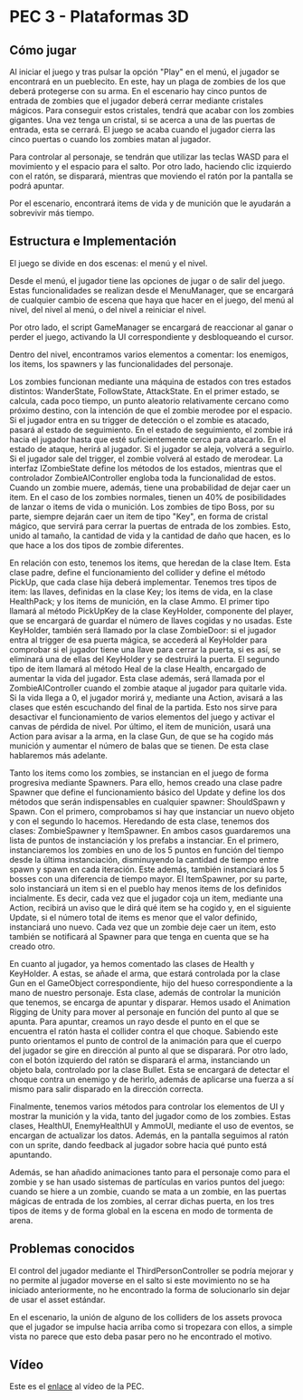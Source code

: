 # PEC 3 - Plataformas 3D

## Cómo jugar
Al iniciar el juego y tras pulsar la opción "Play" en el menú, el jugador se encontrará en un pueblecito. En este, hay un plaga de zombies de los que deberá protegerse con su arma. En el escenario hay cinco puntos de entrada de zombies que el jugador deberá cerrar mediante cristales mágicos. Para conseguir estos cristales, tendrá que acabar con los zombies gigantes. Una vez tenga un cristal, si se acerca a una de las puertas de entrada, esta se cerrará. El juego se acaba cuando el jugador cierra las cinco puertas o cuando los zombies matan al jugador.

Para controlar al personaje, se tendrán que utilizar las teclas WASD para el movimiento y el espacio para el salto. Por otro lado, haciendo clic izquierdo con el ratón, se disparará, mientras que moviendo el ratón por la pantalla se podrá apuntar.

Por el escenario, encontrará items de vida y de munición que le ayudarán a sobrevivir más tiempo.

## Estructura e Implementación
El juego se divide en dos escenas: el menú y el nivel.

Desde el menú, el jugador tiene las opciones de jugar o de salir del juego. Estas funcionalidades se realizan desde el MenuManager, que se encargará de cualquier cambio de escena que haya que hacer en el juego, del menú al nivel, del nivel al menú, o del nivel a reiniciar el nivel.

Por otro lado, el script GameManager se encargará de reaccionar al ganar o perder el juego, activando la UI correspondiente y desbloqueando el cursor.

Dentro del nivel, encontramos varios elementos a comentar: los enemigos, los items, los spawners y las funcionalidades del personaje.

Los zombies funcionan mediante una máquina de estados con tres estados distintos: WanderState, FollowState, AttackState. En el primer estado, se calcula, cada poco tiempo, un punto aleatorio relativamente cercano como próximo destino, con la intención de que el zombie merodee por el espacio. Si el jugador entra en su trigger de detección o el zombie es atacado, pasará al estado de seguimiento. En el estado de seguimiento, el zombie irá hacia el jugador hasta que esté suficientemente cerca para atacarlo. En el estado de ataque, herirá al jugador. Si el jugador se aleja, volverá a seguirlo. Si el jugador sale del trigger, el zombie volverá al estado de merodear. La interfaz IZombieState define los métodos de los estados, mientras que el controlador ZombieAIController engloba toda la funcionalidad de estos. Cuando un zombie muere, además, tiene una probabilidad de dejar caer un item. En el caso de los zombies normales, tienen un 40% de posibilidades de lanzar o items de vida o munición. Los zombies de tipo Boss, por su parte, siempre dejarán caer un item de tipo "Key", en forma de cristal mágico, que servirá para cerrar la puertas de entrada de los zombies. Esto, unido al tamaño, la cantidad de vida y la cantidad de daño que hacen, es lo que hace a los dos tipos de zombie diferentes.

En relación con esto, tenemos los items, que heredan de la clase Item. Esta clase padre, define el funcionamiento del collider y define el método PickUp, que cada clase hija deberá implementar. Tenemos tres tipos de item: las llaves, definidas en la clase Key; los items de vida, en la clase HealthPack; y los items de munición, en la clase Ammo. El primer tipo llamará al método PickUpKey de la clase KeyHolder, componente del player, que se encargará de guardar el número de llaves cogidas y no usadas. Este KeyHolder, también será llamado por la clase ZombieDoor: si el jugador entra al trigger de esa puerta mágica, se accederá al KeyHolder para comprobar si el jugador tiene una llave para cerrar la puerta, si es así, se eliminará una de ellas del KeyHolder y se destruirá la puerta. El segundo tipo de item llamará al método Heal de la clase Health, encargado de aumentar la vida del jugador. Esta clase además, será llamada por el ZombieAIController cuando el zombie ataque al jugador para quitarle vida. Si la vida llega a 0, el jugador morirá y, mediante una Action, avisará a las clases que estén escuchando del final de la partida. Esto nos sirve para desactivar el funcionamiento de varios elementos del juego y activar el canvas de pérdida de nivel. Por último, el item de munición, usará una Action para avisar a la arma, en la clase Gun, de que se ha cogido más munición y aumentar el número de balas que se tienen. De esta clase hablaremos más adelante.

Tanto los items como los zombies, se instancian en el juego de forma progresiva mediante Spawners. Para ello, hemos creado una clase padre Spawner que define el funcionamiento básico del Update y define los dos métodos que serán indispensables en cualquier spawner: ShouldSpawn y Spawn. Con el primero, comprobamos si hay que instanciar un nuevo objeto y con el segundo lo hacemos. Heredando de esta clase, tenemos dos clases: ZombieSpawner y ItemSpawner. En ambos casos guardaremos una lista de puntos de instanciación y los prefabs a instanciar. En el primero, instanciaremos los zombies en uno de los 5 puntos en función del tiempo desde la última instanciación, disminuyendo la cantidad de tiempo entre spawn y spawn en cada iteración. Este además, también instanciará los 5 bosses con una diferencia de tiempo mayor. El ItemSpawner, por su parte, solo instanciará un item si en el pueblo hay menos items de los definidos incialmente. Es decir, cada vez que el jugador coja un item, mediante una Action, recibirá un aviso que le dirá qué item se ha cogido y, en el siguiente Update, si el número total de items es menor que el valor definido, instanciará uno nuevo. Cada vez que un zombie deje caer un item, esto también se notificará al Spawner para que tenga en cuenta que se ha creado otro.

En cuanto al jugador, ya hemos comentado las clases de Health y KeyHolder. A estas, se añade el arma, que estará controlada por la clase Gun en el GameObject correspondiente, hijo del hueso correspondiente a la mano de nuestro personaje. Esta clase, además de controlar la munición que tenemos, se encarga de apuntar y disparar. Hemos usado el Animation Rigging de Unity para mover al personaje en función del punto al que se apunta. Para apuntar, creamos un rayo desde el punto en el que se encuentra el ratón hasta el collider contra el que choque. Sabiendo este punto orientamos el punto de control de la animación para que el cuerpo del jugador se gire en dirección al punto al que se disparará. Por otro lado, con el botón izquierdo del ratón se disparará el arma, instanciando un objeto bala, controlado por la clase Bullet. Esta se encargará de detectar el choque contra un enemigo y de herirlo, además de aplicarse una fuerza a sí mismo para salir disparado en la dirección correcta.

Finalmente, tenemos varios métodos para controlar los elementos de UI y mostrar la munición y la vida, tanto del jugador como de los zombies. Estas clases, HealthUI, EnemyHealthUI y AmmoUI, mediante el uso de eventos, se encargan de actualizar los datos. Además, en la pantalla seguimos al ratón con un sprite, dando feedback al jugador sobre hacia qué punto está apuntando.

Además, se han añadido animaciones tanto para el personaje como para el zombie y se han usado sistemas de partículas en varios puntos del juego: cuando se hiere a un zombie, cuando se mata a un zombie, en las puertas mágicas de entrada de los zombies, al cerrar dichas puerta, en los tres tipos de items y de forma global en la escena en modo de tormenta de arena.

## Problemas conocidos
El control del jugador mediante el ThirdPersonController se podría mejorar y no permite al jugador moverse en el salto si este movimiento no se ha iniciado anteriormente, no he encontrado la forma de solucionarlo sin dejar de usar el asset estándar.

En el escenario, la unión de alguno de los colliders de los assets provoca que el jugador se impulse hacia arriba como si tropezara con ellos, a simple vista no parece que esto deba pasar pero no he encontrado el motivo.

## Vídeo
Este es el [enlace]() al vídeo de la PEC.
